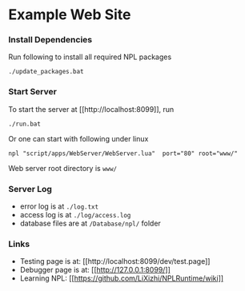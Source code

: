 # Example Web Site

### Install Dependencies
Run following to install all required NPL packages
```
./update_packages.bat
```

### Start Server
To start the server at [[http://localhost:8099]], run
```
./run.bat
```
Or one can start with following under linux
```
npl "script/apps/WebServer/WebServer.lua"  port="80" root="www/"
```

Web server root directory is `www/` 

### Server Log
- error log is at `./log.txt`
- access log is at `./log/access.log`
- database files are at `/Database/npl/` folder

### Links
- Testing page is at: [[http://localhost:8099/dev/test.page]]
- Debugger page is at: [[http://127.0.0.1:8099/]]
- Learning NPL: [[https://github.com/LiXizhi/NPLRuntime/wiki]]
